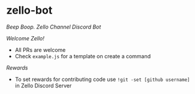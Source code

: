 # zello-bot
*Beep Boop. Zello Channel Discord Bot*

*Welcome Zello!*
* All PRs are welcome
* Check ```example.js``` for a template on create a command

*Rewards*
* To set rewards for contributing code use ```!git -set [github username]``` in Zello Discord Server


